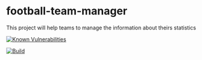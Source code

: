 # football-team-manager
This project will help teams to manage the information about theirs statistics

[![Known Vulnerabilities](https://snyk.io/test/github/marcusvieira88/football-team-manager/badge.svg)](https://snyk.io/test/github/marcusvieira88/football-team-manager)

[![Build](https://travis-ci.com/marcusvieira88/football-team-manager.svg?branch=master)](https://travis-ci.com/marcusvieira88/football-team-manager)



